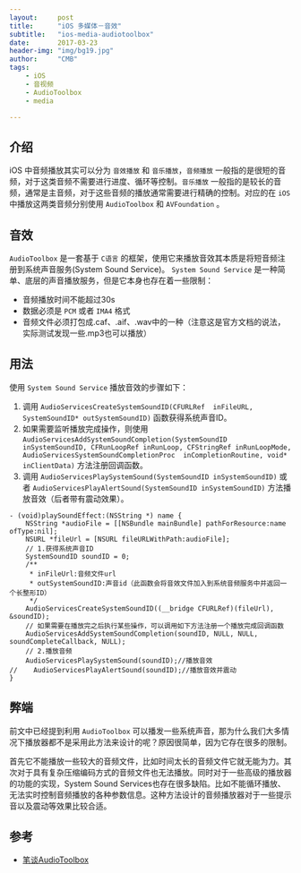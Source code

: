 ```yaml
---
layout:     post
title:      "iOS 多媒体－音效"
subtitle:   "ios-media-audiotoolbox"
date:       2017-03-23
header-img: "img/bg19.jpg"
author:     "CMB"
tags:
    - iOS
    - 音视频
    - AudioToolbox
    - media

---
```


## 介绍

iOS 中音频播放其实可以分为 `音效播放` 和 `音乐播放`，`音频播放` 一般指的是很短的音频，对于这类音频不需要进行进度、循环等控制。`音乐播放` 一般指的是较长的音频，通常是主音频，对于这些音频的播放通常需要进行精确的控制。对应的在 `iOS` 中播放这两类音频分别使用 `AudioToolbox` 和 `AVFoundation` 。

## 音效

`AudioToolbox` 是一套基于 `C语言` 的框架，使用它来播放音效其本质是将短音频注册到系统声音服务(System Sound Service)。
`System Sound Service` 是一种简单、底层的声音播放服务，但是它本身也存在着一些限制：

* 音频播放时间不能超过30s
* 数据必须是 `PCM` 或者 `IMA4` 格式
* 音频文件必须打包成.caf、.aif、.wav中的一种（注意这是官方文档的说法，实际测试发现一些.mp3也可以播放）

## 用法

使用 `System Sound Service` 播放音效的步骤如下：

1. 调用 `AudioServicesCreateSystemSoundID(CFURLRef  inFileURL, SystemSoundID* outSystemSoundID)` 函数获得系统声音ID。
2. 如果需要监听播放完成操作，则使用`AudioServicesAddSystemSoundCompletion(SystemSoundID inSystemSoundID,
CFRunLoopRef inRunLoop, CFStringRef inRunLoopMode, AudioServicesSystemSoundCompletionProc  inCompletionRoutine, void* inClientData)` 方法注册回调函数。
3. 调用 `AudioServicesPlaySystemSound(SystemSoundID inSystemSoundID)` 或者 `AudioServicesPlayAlertSound(SystemSoundID inSystemSoundID)` 方法播放音效（后者带有震动效果）。

```objc
- (void)playSoundEffect:(NSString *) name {
    NSString *audioFile = [[NSBundle mainBundle] pathForResource:name ofType:nil];
    NSURL *fileUrl = [NSURL fileURLWithPath:audioFile];
    // 1.获得系统声音ID
    SystemSoundID soundID = 0;
    /**
     * inFileUrl:音频文件url
     * outSystemSoundID:声音id（此函数会将音效文件加入到系统音频服务中并返回一个长整形ID）
     */
    AudioServicesCreateSystemSoundID((__bridge CFURLRef)(fileUrl), &soundID);
    // 如果需要在播放完之后执行某些操作，可以调用如下方法注册一个播放完成回调函数
    AudioServicesAddSystemSoundCompletion(soundID, NULL, NULL, soundCompleteCallback, NULL);
    // 2.播放音频
    AudioServicesPlaySystemSound(soundID);//播放音效
//    AudioServicesPlayAlertSound(soundID);//播放音效并震动
}
```

## 弊端

前文中已经提到利用 `AudioToolbox` 可以播发一些系统声音，那为什么我们大多情况下播放器都不是采用此方法来设计的呢？原因很简单，因为它存在很多的限制。

首先它不能播放一些较大的音频文件，比如时间太长的音频文件它就无能为力。其次对于具有复杂压缩编码方式的音频文件也无法播放。同时对于一些高级的播放器的功能的实现，System Sound Services也存在很多缺陷。比如不能循环播放、无法实时控制音频播放的各种参数信息。这种方法设计的音频播放器对于一些提示音以及震动等效果比较合适。

## 参考

* [笔谈AudioToolbox](http://www.cnblogs.com/sunminmin/p/4475710.html)